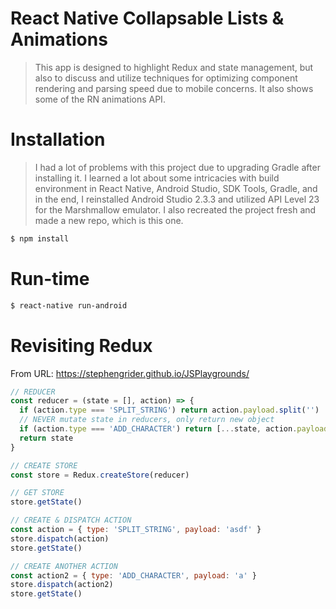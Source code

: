 # React Native Collapsable Lists & Animations
> This app is designed to highlight Redux and state management, but also to discuss and utilize techniques for optimizing component rendering and parsing speed due to mobile concerns. It also shows some of the RN animations API.

# Installation
> I had a lot of problems with this project due to upgrading Gradle after installing it. I learned a lot about some intricacies with build environment in React Native, Android Studio, SDK Tools, Gradle, and in the end, I reinstalled Android Studio 2.3.3 and utilized API Level 23 for the Marshmallow emulator. I also recreated the project fresh and made a new repo, which is this one.

``` bash
$ npm install
```

# Run-time
``` bash
$ react-native run-android
```

# Revisiting Redux
From URL: https://stephengrider.github.io/JSPlaygrounds/

``` javascript
// REDUCER
const reducer = (state = [], action) => {
  if (action.type === 'SPLIT_STRING') return action.payload.split('')
  // NEVER mutate state in reducers, only return new object
  if (action.type === 'ADD_CHARACTER') return [...state, action.payload]
  return state
}

// CREATE STORE
const store = Redux.createStore(reducer)

// GET STORE
store.getState()

// CREATE & DISPATCH ACTION
const action = { type: 'SPLIT_STRING', payload: 'asdf' }
store.dispatch(action)
store.getState()

// CREATE ANOTHER ACTION
const action2 = { type: 'ADD_CHARACTER', payload: 'a' }
store.dispatch(action2)
store.getState()
```